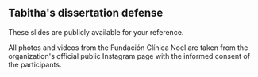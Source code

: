 ## Tabitha's dissertation defense 

These slides are publicly available for your reference. 

All photos and videos from the Fundación Clínica Noel are taken from the organization's official public Instagram page with the informed consent of the participants. 
